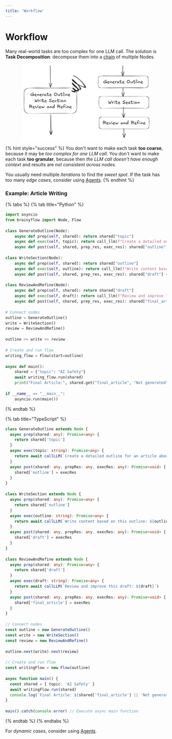 ```yaml
---
title: 'Workflow'
---
```


# Workflow

Many real-world tasks are too complex for one LLM call. The solution is **Task Decomposition**: decompose them into a [chain](../core_abstraction/flow.md) of multiple Nodes.

<div align="center">
  <img src="https://github.com/the-pocket/.github/raw/main/assets/workflow.png?raw=true" width="400"/>
</div>

{% hint style="success" %}
You don't want to make each task **too coarse**, because it may be _too complex for one LLM call_.
You don't want to make each task **too granular**, because then _the LLM call doesn't have enough context_ and results are _not consistent across nodes_.

You usually need multiple _iterations_ to find the _sweet spot_. If the task has too many _edge cases_, consider using [Agents](./agent.md).
{% endhint %}

### Example: Article Writing

{% tabs %}
{% tab title="Python" %}

```python
import asyncio
from brainyflow import Node, Flow

class GenerateOutline(Node):
    async def prep(self, shared): return shared["topic"]
    async def exec(self, topic): return call_llm(f"Create a detailed outline for an article about {topic}")
    async def post(self, shared, prep_res, exec_res): shared["outline"] = exec_res

class WriteSection(Node):
    async def prep(self, shared): return shared["outline"]
    async def exec(self, outline): return call_llm(f"Write content based on this outline: {outline}")
    async def post(self, shared, prep_res, exec_res): shared["draft"] = exec_res

class ReviewAndRefine(Node):
    async def prep(self, shared): return shared["draft"]
    async def exec(self, draft): return call_llm(f"Review and improve this draft: {draft}")
    async def post(self, shared, prep_res, exec_res): shared["final_article"] = exec_res

# Connect nodes
outline = GenerateOutline()
write = WriteSection()
review = ReviewAndRefine()

outline >> write >> review

# Create and run flow
writing_flow = Flow(start=outline)

async def main():
    shared = {"topic": "AI Safety"}
    await writing_flow.run(shared)
    print("Final Article:", shared.get("final_article", "Not generated"))

if __name__ == "__main__":
    asyncio.run(main())
```

{% endtab %}

{% tab title="TypeScript" %}

```typescript
class GenerateOutline extends Node {
  async prep(shared: any): Promise<any> {
    return shared['topic']
  }
  async exec(topic: string): Promise<any> {
    return await callLLM(`Create a detailed outline for an article about ${topic}`)
  }
  async post(shared: any, prepRes: any, execRes: any): Promise<void> {
    shared['outline'] = execRes
  }
}

class WriteSection extends Node {
  async prep(shared: any): Promise<any> {
    return shared['outline']
  }
  async exec(outline: string): Promise<any> {
    return await callLLM(`Write content based on this outline: ${outline}`)
  }
  async post(shared: any, prepRes: any, execRes: any): Promise<void> {
    shared['draft'] = execRes
  }
}

class ReviewAndRefine extends Node {
  async prep(shared: any): Promise<any> {
    return shared['draft']
  }
  async exec(draft: string): Promise<any> {
    return await callLLM(`Review and improve this draft: ${draft}`)
  }
  async post(shared: any, prepRes: any, execRes: any): Promise<void> {
    shared['final_article'] = execRes
  }
}

// Connect nodes
const outline = new GenerateOutline()
const write = new WriteSection()
const review = new ReviewAndRefine()

outline.next(write).next(review)

// Create and run flow
const writingFlow = new Flow(outline)

async function main() {
  const shared = { topic: 'AI Safety' }
  await writingFlow.run(shared)
  console.log(`Final Article: ${shared['final_article'] || 'Not generated'}`)
}

main().catch(console.error) // Execute async main function
```

{% endtab %}
{% endtabs %}

For _dynamic cases_, consider using [Agents](./agent.md).

